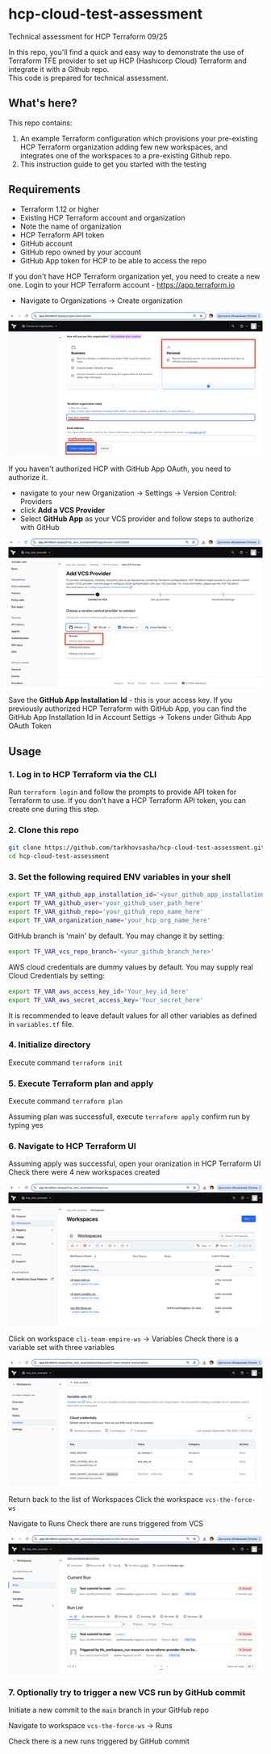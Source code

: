 # hcp-cloud-test-assessment
Technical assessment for HCP Terraform 09/25


In this repo, you'll find a quick and easy way to demonstrate the use of Terraform TFE provider to set up HCP (Hashicorp Cloud) Terraform and integrate it with a Github repo.   
This code is prepared for technical assessment.

## What's here?

This repo contains:

1. An example Terraform configuration which provisions your pre-existing HCP Terraform organization adding few new workspaces, and integrates one of the workspaces to a pre-existing Github repo.
2. This instruction guide to get you started with the testing


## Requirements

- Terraform 1.12 or higher
- Existing HCP Terraform account and organization
- Note the name of organization
- HCP Terraform API token
- GitHub account 
- GitHub repo owned by your account
- GitHub App token for HCP to be able to access the repo

If you don't have HCP Terraform organization yet, you need to create a new one.
Login to your HCP Terraform account - https://app.terraform.io 
- Navigate to Organizations -> Create organization

![Create a new organization](https://github.com/tarkhovsasha/hcp-cloud-test-assessment/blob/main/blob/hcp_create_org.png?raw=true)

If you haven't authorized HCP with GitHub App OAuth, you need to authorize it.
- navigate to your new Organization -> Settings -> Version Control: Providers 
- click **Add a VCS Provider**
- Select **GitHub App** as your VCS provider and follow steps to authorize with GitHub

![Authorize HCP with GitHub App](https://github.com/tarkhovsasha/hcp-cloud-test-assessment/blob/main/blob/configure_GitHub_app_as_VCS_provider.png?raw=true)

Save the **GitHub App Installation Id** - this is your access key.
If you previously authorized HCP Terraform with GitHub App, you can find the GitHub App Installation Id in Account Settigs -> Tokens under Github App OAuth Token

## Usage

### 1. Log in to HCP Terraform via the CLI

Run `terraform login` and follow the prompts to provide API token for Terraform to use. If you don't have a HCP Terraform API token, you can create one during this step.

### 2. Clone this repo

```sh
git clone https://github.com/tarkhovsasha/hcp-cloud-test-assessment.git
cd hcp-cloud-test-assessment
```

### 3. Set the following required ENV variables in your shell

```sh
export TF_VAR_github_app_installation_id='<your_github_app_installation_id_here>'
export TF_VAR_github_user='your_github_user_path_here'
export TF_VAR_github_repo='your_github_repo_name_here'
export TF_VAR_organization_name='your_hcp_org_name_here'
```

GitHub branch is 'main' by default.
You may change it by setting:

```sh
export TF_VAR_vcs_repo_branch='<your_github_branch_here>'
```

AWS cloud credentials are dummy values by default.
You may supply real Cloud Credentials by setting:

```sh
export TF_VAR_aws_access_key_id='Your_key_id_here'
export TF_VAR_aws_secret_access_key='Your_secret_here'
```

It is recommended to leave default values for all other variables as defined in `variables.tf` file.


### 4. Initialize directory 

Execute command `terraform init`

### 5. Execute Terraform plan and apply

Execute command `terraform plan`

Assuming plan was successfull, execute `terraform apply`
confirm run by typing yes


### 6. Navigate to HCP Terraform UI 

Assuming apply was successful, open your oranization in HCP Terraform UI
Check there were 4 new workspaces created

![Workspaces created via TFE provoder](https://github.com/tarkhovsasha/hcp-cloud-test-assessment/blob/main/blob/hcp_org_workspaces.png?raw=true)


Click on workspace `cli-team-empire-ws` -> Variables
Check there is a variable set with three variables

![Variable set under CLI workspace](https://github.com/tarkhovsasha/hcp-cloud-test-assessment/blob/main/blob/hcp_workspace_variable_set.png?raw=true)


Return back to the list of Workspaces
Click the workspace `vcs-the-force-ws` 

Navigate to Runs
Check there are runs triggered from VCS

![VCS triggered runs under VCS workspace](https://github.com/tarkhovsasha/hcp-cloud-test-assessment/blob/main/blob/hcp_vcs_workspace_runs.png?raw=true)


### 7. Optionally try to trigger a new VCS run by GitHub commit

Initiate a new commit to the `main` branch in your GitHub repo

Navigate to workspace `vcs-the-force-ws` -> Runs

Check there is a new runs triggered by GitHub commit
